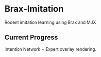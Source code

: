 # Brax-Imitation
Rodent imitation learning using Brax and MJX

## Current Progress

Intention Network + Expert overlay rendering. 